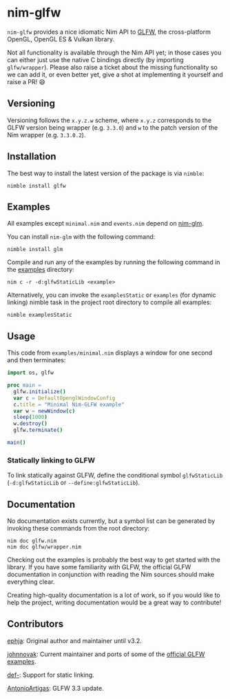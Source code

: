 # nim-glfw

`nim-glfw` provides a nice idiomatic Nim API to [GLFW](https://www.glfw.org/),
the cross-platform OpenGL, OpenGL ES & Vulkan library.

Not all functionality is available through the Nim API yet; in those cases you
can either just use the native C bindings directly (by importing
`glfw/wrapper`). Please also raise a ticket about the missing functionality so
we can add it, or even better yet, give a shot at implementing it yourself and
raise a PR! :smile:

## Versioning

Versioning follows the `x.y.z.w` scheme, where `x.y.z` corresponds to the GLFW
version being wrapper (e.g. `3.3.0`) and `w` to the patch version of the Nim
wrapper (e.g.  `3.3.0.2`).

## Installation

The best way to install the latest version of the package is via `nimble`:

```
nimble install glfw
```

## Examples

All examples except `minimal.nim` and `events.nim` depend on
[nim-glm](https://github.com/stavenko/nim-glm).

You can install `nim-glm` with the following command:

```
nimble install glm
```

Compile and run any of the examples by running the following command
in the [examples](/examples) directory:
~~~
nim c -r -d:glfwStaticLib <example>
~~~

Alternatively, you can invoke the `examplesStatic` or `examples` (for dynamic
linking) nimble task in the project root directory to compile all examples:

```
nimble examplesStatic
```

## Usage

This code from `examples/minimal.nim` displays a window for one second and
then terminates:

```nim
import os, glfw

proc main =
  glfw.initialize()
  var c = DefaultOpenglWindowConfig
  c.title = "Minimal Nim-GLFW example"
  var w = newWindow(c)
  sleep(1000)
  w.destroy()
  glfw.terminate()

main()
```

### Statically linking to GLFW

To link statically against GLFW, define the conditional symbol `glfwStaticLib`
(`-d:glfwStaticLib` or `--define:glfwStaticLib`).


## Documentation

No documentation exists currently, but a symbol list can be generated by
invoking these commands from the root directory:

```
nim doc glfw.nim
nim doc glfw/wrapper.nim
```

Checking out the examples is probably the best way to get started with
the library. If you have some familiarity with GLFW, the official GLFW
documentation in conjunction with reading the Nim sources should make
everything clear.

Creating high-quality documentation is a lot of work, so if you would like to
help the project, writing documentation would be a great way to contribute!


## Contributors

[ephja](https://github.com/ephja): Original author and maintainer until v3.2.

[johnnovak](http://github.com/johnnovak): Current maintainer and ports of some
of the [official GLFW examples](https://github.com/glfw/glfw/tree/master/examples).

[def-](http://github.com/def-): Support for static linking.

[AntonioArtigas](https://github.com/AntonioArtigas): GLFW 3.3 update.

